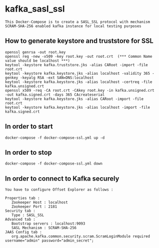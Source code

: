 # kafka_sasl_ssl

    This Docker-Compose is to create a SASL_SSL protocol with mechanism SCRAM-SHA-256 enabled kafka instance for local testing purposes


## How to generate keystore and truststore for SSL

    openssl genrsa -out root.key
    openssl req -new -x509 -key root.key -out root.crt  (*** Common Name value should be localhost ***)
    keytool -keystore kafka.truststore.jks -alias CARoot -import -file root.crt
    keytool -keystore kafka.keystore.jks -alias localhost -validity 365 -genkey -keyalg RSA -ext SAN=DNS:localhost
    keytool -keystore kafka.keystore.jks -alias localhost -certreq -file kafka.unsigned.crt
    openssl x509 -req -CA root.crt -CAkey root.key -in kafka.unsigned.crt -out kafka.signed.crt -days 365 CAcreateserial
    keytool -keystore kafka.keystore.jks -alias CARoot -import -file root.crt
    keytool -keystore kafka.keystore.jks -alias localhost -import -file kafka.signed.crt


## In order to start 
    
    docker-compose -f docker-compose-ssl.yml up -d
    

## In order to stop    
    
    docker-compose -f docker-compose-ssl.yml down

## In order to connect to Kafka securely

    You have to configure Offset Explorer as follows : 

    Properties tab :   
       Zookeeper Host : localhost
       Zookeeper Port : 2181
    Security tab :
       Type : SASL_SSL
    Advanced tab :
       Bootstrap servers : localhost:9093
       SASL Mechanism : SCRAM-SHA-256
    JAAS Config tab :
       org.apache.kafka.common.security.scram.ScramLoginModule required  username="admin" password="admin_secret";

